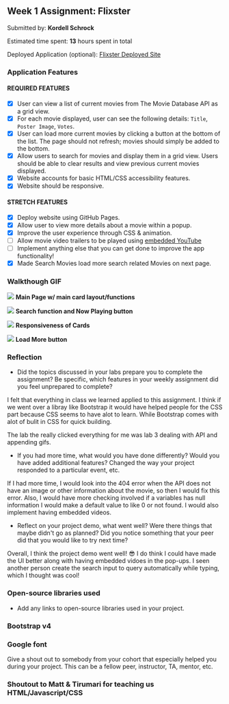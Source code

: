 
## Week 1 Assignment: Flixster

Submitted by: **Kordell Schrock**

Estimated time spent: **13** hours spent in total

Deployed Application (optional): [Flixster Deployed Site](https://kschrock.github.io/Flixster/)

### Application Features

#### REQUIRED FEATURES

- [x] User can view a list of current movies from The Movie Database API as a grid view.
- [x] For each movie displayed, user can see the following details: `Title`, `Poster Image`, `Votes`.
- [x] User can load more current movies by clicking a button at the bottom of the list. The page should not refresh; movies should simply be added to the bottom.
- [x] Allow users to search for movies and display them in a grid view. Users should be able to clear results and view previous current movies displayed.
- [x] Website accounts for basic HTML/CSS accessibility features.
- [x] Website should be responsive.

#### STRETCH FEATURES

- [x] Deploy website using GitHub Pages. 
- [x] Allow user to view more details about a movie within a popup.
- [x] Improve the user experience through CSS & animation.
- [ ] Allow movie video trailers to be played using [embedded YouTube](https://support.google.com/youtube/answer/171780?hl=en)
- [ ] Implement anything else that you can get done to improve the app functionality!
- [x] Made Search Movies load more search related Movies on next page.

### Walkthough GIF

![](https://media.giphy.com/media/ls7RlwNYLuOI1zYjgB/giphy.gif)
**Main Page w/ main card layout/functions**

![](https://media.giphy.com/media/yo2NaohO7LLbHwfTp4/giphy.gif)
**Search function and Now Playing button**

![](https://media.giphy.com/media/iAXhNj3YVoUJtn8rBk/giphy.gif)
**Responsiveness of Cards**

![](https://media.giphy.com/media/RyJKdtmU06ABJLPjAd/giphy.gif)
**Load More button**


### Reflection

* Did the topics discussed in your labs prepare you to complete the assignment? Be specific, which features in your weekly assignment did you feel unprepared to complete?

I felt that everything in class we learned applied to this assignment. I think if we went over a libray like Bootstrap it would have helped people for the CSS part because CSS seems to have alot to learn. While Bootstrap comes with alot of bulit in CSS for quick building. 

The lab the really clicked everything for me was lab 3 dealing with API and appending gifs. 

* If you had more time, what would you have done differently? Would you have added additional features? Changed the way your project responded to a particular event, etc.
  
If I had more time, I would look into the 404 error when the API does not have an image or other information about the movie, so then I would fix this error. Also, I would have more checking involved
if a variables has null information I would make a default value to like 0 or not found. I would also implement having embedded videos. 

* Reflect on your project demo, what went well? Were there things that maybe didn't go as planned? Did you notice something that your peer did that you would like to try next time?

Overall, I think the project demo went well! 😎 I do think I could have made the UI better along with having embedded vidoes in the pop-ups. I seen another person create the search input to query automatically while typing, which I thought was cool!


### Open-source libraries used

- Add any links to open-source libraries used in your project.

### Bootstrap v4 
### Google font

Give a shout out to somebody from your cohort that especially helped you during your project. This can be a fellow peer, instructor, TA, mentor, etc.

### Shoutout to Matt & Tirumari for teaching us HTML/Javascript/CSS